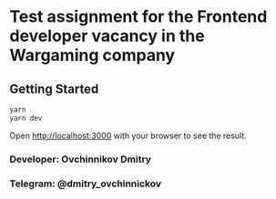 # Test assignment for the Frontend developer vacancy in the Wargaming company

## Getting Started

```bash
yarn
yarn dev
```

Open [http://localhost:3000](http://localhost:3000) with your browser to see the result.

### Developer: Ovchinnikov Dmitry

### Telegram: @dmitry_ovchinnickov
